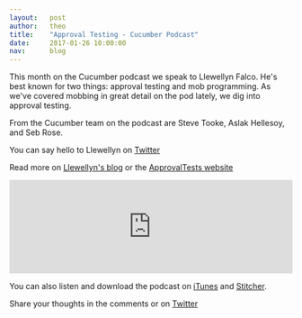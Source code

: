 ```yaml
---
layout:   post
author:   theo
title:    "Approval Testing - Cucumber Podcast"
date:     2017-01-26 10:00:00
nav:      blog
---
```


This month on the Cucumber podcast we speak to Llewellyn Falco. He's best known for two things: approval testing and mob programming. As we've covered mobbing in great detail on the pod lately, we dig into approval testing. 

From the Cucumber team on the podcast are Steve Tooke, Aslak Hellesoy, and Seb Rose. 

You can say hello to Llewellyn on [Twitter](https://twitter.com/LlewellynFalco)

Read more on [Llewellyn's blog](http://llewellynfalco.blogspot.de/) or the [ApprovalTests website](http://approvaltests.com/)

<iframe width="100%" height="166" scrolling="no" frameborder="no" src="https://w.soundcloud.com/player/?url=https%3A//api.soundcloud.com/tracks/304607925&amp;color=ff5500&amp;auto_play=false&amp;hide_related=false&amp;show_comments=true&amp;show_user=true&amp;show_reposts=false"></iframe>

You can also listen and download the podcast on [iTunes](https://itunes.apple.com/gb/podcast/cucumber-podcast-rss/id1078896635) and [Stitcher](http://www.stitcher.com/s?fid=81999&refid=stpr). 

Share your thoughts in the comments or on [Twitter](https://twitter.com/cucumberbdd)
